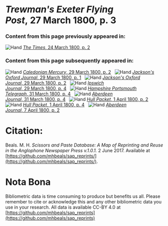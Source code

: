 # *Trewman's Exeter Flying Post*, 27 March 1800, p. 3  
  
### Content from this page previously appeared in:  
![Hand](http://scissorsandpaste.net/wp-content/uploads/2017/06/smallhandpointer.png) [*The Times*, 24 March 1800, p. 2](https://mhbeals.github.io/sap_html/The-Times/The-Times-24-March-1800-p-2)  
  
### Content from this page subsequently appeared in:  
![Hand](http://scissorsandpaste.net/wp-content/uploads/2017/06/smallhandpointer.png) [*Caledonian Mercury*, 29 March 1800, p. 2](https://mhbeals.github.io/sap_html/Caledonian-Mercury/Caledonian-Mercury-29-March-1800-p-2)  
![Hand](http://scissorsandpaste.net/wp-content/uploads/2017/06/smallhandpointer.png) [*Jackson's Oxford Journal*, 29 March 1800, p. 1](https://mhbeals.github.io/sap_html/Jackson's-Oxford-Journal/Jackson's-Oxford-Journal-29-March-1800-p-1)  
![Hand](http://scissorsandpaste.net/wp-content/uploads/2017/06/smallhandpointer.png) [*Jackson's Oxford Journal*, 29 March 1800, p. 2](https://mhbeals.github.io/sap_html/Jackson's-Oxford-Journal/Jackson's-Oxford-Journal-29-March-1800-p-2)  
![Hand](http://scissorsandpaste.net/wp-content/uploads/2017/06/smallhandpointer.png) [*Ipswich Journal*, 29 March 1800, p. 4](https://mhbeals.github.io/sap_html/Ipswich-Journal/Ipswich-Journal-29-March-1800-p-4)  
![Hand](http://scissorsandpaste.net/wp-content/uploads/2017/06/smallhandpointer.png) [*Hampshire Portsmouth Telegraph*, 31 March 1800, p. 4](https://mhbeals.github.io/sap_html/Hampshire-Portsmouth-Telegraph/Hampshire-Portsmouth-Telegraph-31-March-1800-p-4)  
![Hand](http://scissorsandpaste.net/wp-content/uploads/2017/06/smallhandpointer.png) [*Aberdeen Journal*, 31 March 1800, p. 4](https://mhbeals.github.io/sap_html/Aberdeen-Journal/Aberdeen-Journal-31-March-1800-p-4)  
![Hand](http://scissorsandpaste.net/wp-content/uploads/2017/06/smallhandpointer.png) [*Hull Packet*, 1 April 1800, p. 2](https://mhbeals.github.io/sap_html/Hull-Packet/Hull-Packet-1-April-1800-p-2)  
![Hand](http://scissorsandpaste.net/wp-content/uploads/2017/06/smallhandpointer.png) [*Hull Packet*, 1 April 1800, p. 4](https://mhbeals.github.io/sap_html/Hull-Packet/Hull-Packet-1-April-1800-p-4)  
![Hand](http://scissorsandpaste.net/wp-content/uploads/2017/06/smallhandpointer.png) [*Aberdeen Journal*, 7 April 1800, p. 2](https://mhbeals.github.io/sap_html/Aberdeen-Journal/Aberdeen-Journal-7-April-1800-p-2)  


# Citation: 

Beals. M. H. *Scissors and Paste Database: A Map of Reprinting and Reuse in the Anglophone Newspaper Press v.1.0.1.* 2 June 2017. Available at [https://github.com/mhbeals/sap_reprints/](https://github.com/mhbeals/sap_reprints/). 

# Nota Bona

Bibliometric data is time consuming to produce but benefits us all. Please remember to cite or acknowledge this and any other bibliometric data you use in your research. All data is available CC-BY 4.0 at [https://github.com/mhbeals/sap_reprints](https://github.com/mhbeals/sap_reprints)